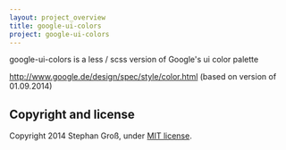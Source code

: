 ```yaml
---
layout: project_overview
title: google-ui-colors
project: google-ui-colors
---
```


google-ui-colors is a less / scss version of Google's ui color palette

http://www.google.de/design/spec/style/color.html (based on version of 01.09.2014)

## Copyright and license

Copyright 2014 Stephan Groß, under [MIT license](https://github.com/minddust/google-ui-colors/blob/master/LICENSE).
